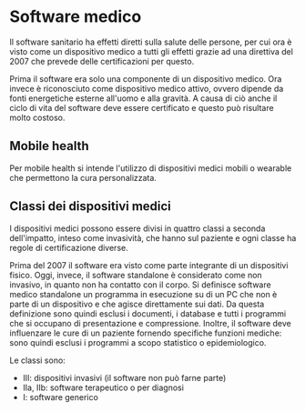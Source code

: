 # Software medico

Il software sanitario ha effetti diretti sulla salute delle persone, per cui ora è visto come un dispositivo medico a tutti gli effetti grazie ad una direttiva del 2007 che prevede delle certificazioni per questo.

Prima il software era solo una componente di un dispositivo medico. Ora invece è riconosciuto come dispositivo medico attivo, ovvero dipende da fonti energetiche esterne all'uomo e alla gravità. A causa di ciò anche il ciclo di vita del software deve essere certificato e questo può risultare molto costoso.

## Mobile health

Per mobile health si intende l'utilizzo di dispositivi medici mobili o wearable che permettono la cura personalizzata. 

## Classi dei dispositivi medici

I dispositivi medici possono essere divisi in quattro classi a seconda dell'impatto, inteso come invasività, che hanno sul paziente e ogni classe ha regole di certificazione diverse.

Prima del 2007 il software era visto come parte integrante di un dispositivi fisico. Oggi, invece, il software standalone è considerato come non invasivo, in quanto non ha contatto con il corpo. Si definisce software medico standalone un programma in esecuzione su di un PC che non è parte di un dispositivo e che agisce direttamente sui dati. Da questa definizione sono quindi esclusi i documenti, i database e tutti i programmi che si occupano di presentazione e compressione. Inoltre, il software deve influenzare le cure di un paziente fornendo specifiche funzioni mediche: sono quindi esclusi i programmi a scopo statistico o epidemiologico.

Le classi sono:

- III: dispositivi invasivi (il software non può farne parte)
- IIa, IIb: software terapeutico o per diagnosi
- I: software generico